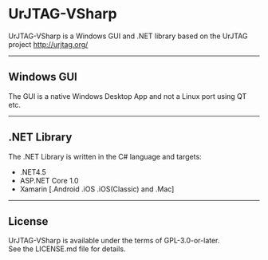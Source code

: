UrJTAG-VSharp
=============

UrJTAG-VSharp is a Windows GUI and .NET library based on the UrJTAG project http://urjtag.org/

----

Windows GUI
-----------
The GUI is a native Windows Desktop App and not a Linux port using QT etc.

----

.NET Library
----------
The .NET Library is written in the C# language and targets:
* .NET4.5
* ASP.NET Core 1.0
* Xamarin [.Android .iOS .iOS(Classic) and .Mac]

----

License
-------
UrJTAG-VSharp is available under the terms of GPL-3.0-or-later.  
See the LICENSE.md file for details.